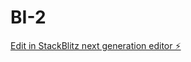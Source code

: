 # BI-2

[Edit in StackBlitz next generation editor ⚡️](https://stackblitz.com/~/github.com/CristianMosque/BI-2)